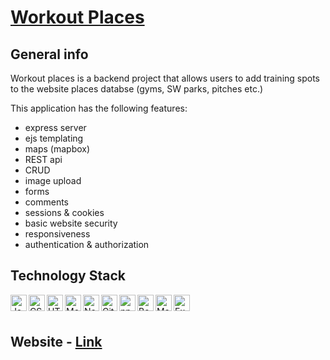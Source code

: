 # [Workout Places][link]

## General info

Workout places is a backend project that allows users to add training spots to the website places databse (gyms, SW parks, pitches etc.)

This application has the following features:

* express server
* ejs templating
* maps (mapbox)
* REST api
* CRUD
* image upload
* forms
* comments
* sessions & cookies
* basic website security 
* responsiveness
* authentication & authorization

## Technology Stack

<img align="left" src="https://github.com/get-icon/geticon/raw/master/icons/javascript.svg" alt="JavaScript" width="26px" height="26px">
<img align="left" src="https://github.com/get-icon/geticon/raw/master/icons/css-3.svg" alt="CSS3" width="26px" height="26px">
<img align="left" src="https://github.com/get-icon/geticon/raw/master/icons/html-5.svg" alt="HTML5" width="26px" height="26px">
<img align="left" src="https://github.com/get-icon/geticon/raw/master/icons/mongodb-icon.svg" alt="MongoDB" width="26px" height="26px">
<img align="left" src="https://github.com/get-icon/geticon/raw/master/icons/nodejs-icon.svg" alt="Node.js" width="26px" height="26px">
<img align="left" src="https://github.com/get-icon/geticon/raw/master/icons/git-icon.svg" alt="Git" width="26px" height="26px">
<img align="left" src="https://github.com/get-icon/geticon/raw/master/icons/npm.svg" alt="npm" width="26px" height="26px">
<img align="left" src="https://github.com/get-icon/geticon/raw/master/icons/bootstrap.svg" alt="Bootstrap" width="26px" height="26px">
<img align="left" src="https://github.com/get-icon/geticon/raw/master/icons/mapbox.svg" alt="Mapbox" width="26px" height="26px">
<img align="left" src="https://github.com/get-icon/geticon/raw/master/icons/express.svg" alt="Express" width="26px" height="26px">

<br />
<br />

## Website - [Link][link]

[link]: https://workout-places-showcase.herokuapp.com/

